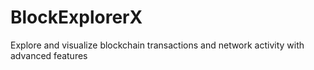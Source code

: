# BlockExplorerX
Explore and visualize blockchain transactions and network activity with advanced features
